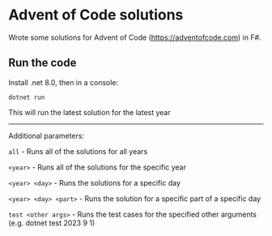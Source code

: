 # Advent of Code solutions

Wrote some solutions for Advent of Code (https://adventofcode.com) in F#.

## Run the code

Install .net 8.0, then in a console:

```
dotnet run
```

This will run the latest solution for the latest year

---

Additional parameters:

`all` - Runs all of the solutions for all years

`<year>` - Runs all of the solutions for the specific year

`<year> <day>` - Runs the solutions for a specific day

`<year> <day> <part>` - Runs the solution for a specific part of a specific day

`test <other args>` - Runs the test cases for the specified other arguments (e.g. dotnet test 2023 9 1)
